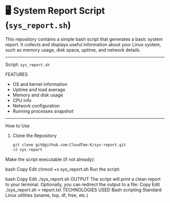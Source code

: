 # 🖥️ System Report Script (`sys_report.sh`)

This repository contains a simple bash script that generates a basic system report. It collects and displays useful information about your Linux system, such as memory usage, disk space, uptime, and network details.

---

Script: `sys_report.sh`

FEATURES

- OS and kernel information
- Uptime and load average
- Memory and disk usage
- CPU info
- Network configuration
- Running processes snapshot

---
 How to Use

1. Clone the Repository  
   ```bash
   git clone git@github.com:CloudTee-K/sys-report.git
   cd sys-report
Make the script executable (if not already):

bash
Copy
Edit
chmod +x sys_report.sh
Run the script:

bash
Copy
Edit
./sys_report.sh
OUTPUT
The script will print a clean report to your terminal. Optionally, you can redirect the output to a file:
Copy
Edit
./sys_report.sh > report.txt
 TECHNOLOGIES USED
Bash scripting
Standard Linux utilities (uname, top, df, free, etc.)
